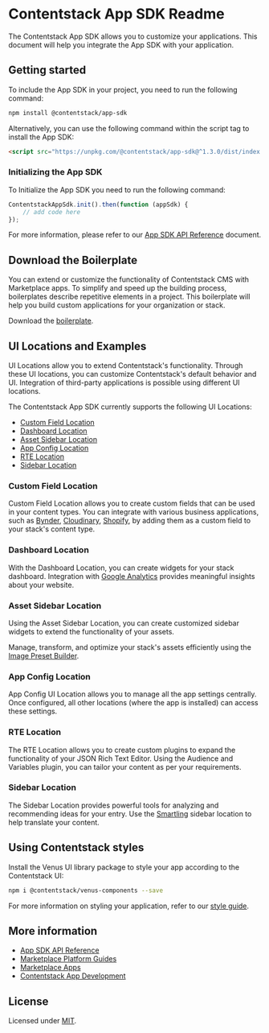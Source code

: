 # Contentstack App SDK Readme

The Contentstack App SDK allows you to customize your applications. This document will help you integrate the App SDK with your application.

## Getting started

To include the App SDK in your project, you need to run the following command:

```sh
npm install @contentstack/app-sdk
```

Alternatively, you can use the following command within the script tag to install the App SDK:

```html
<script src="https://unpkg.com/@contentstack/app-sdk@^1.3.0/dist/index.js"></script>
```

### Initializing the App SDK

To Initialize the App SDK you need to run the following command:

```js
ContentstackAppSdk.init().then(function (appSdk) {
    // add code here
});
```

For more information, please refer to our [App SDK API Reference](https://github.com/contentstack/app-sdk-docs#contentstack-app-sdk-api-reference) document.

## Download the Boilerplate

You can extend or customize the functionality of Contentstack CMS with Marketplace apps. To simplify and speed up the building process, boilerplates describe repetitive elements in a project. This boilerplate will help you build custom applications for your organization or stack.

Download the [boilerplate](https://assets.contentstack.io/v3/assets/blt23180bf2502c7444/blt2bccdd28a2d44d1b/62fcb522da3c526fe6314886/app-boilerplate.zip?disposition=download).

## UI Locations and Examples

UI Locations allow you to extend Contentstack's functionality. Through these UI locations, you can customize Contentstack's default behavior and UI. Integration of third-party applications is possible using different UI locations.

The Contentstack App SDK currently supports the following UI Locations:

-   [Custom Field Location](https://www.contentstack.com/docs/developers/developer-hub/custom-field-location)
-   [Dashboard Location](https://www.contentstack.com/docs/developers/developer-hub/dashboard-location)
-   [Asset Sidebar Location](https://www.contentstack.com/docs/developers/developer-hub/asset-sidebar-location)
-   [App Config Location](https://www.contentstack.com/docs/developers/developer-hub/app-config-location)
-   [RTE Location](https://www.contentstack.com/docs/developers/developer-hub/rte-location)
-   [Sidebar Location](https://www.contentstack.com/docs/developers/developer-hub/sidebar-location)

### Custom Field Location

Custom Field Location allows you to create custom fields that can be used in your content types. You can integrate with various business applications, such as [Bynder](https://www.contentstack.com/docs/developers/marketplace-apps/bynder), [Cloudinary](https://www.contentstack.com/docs/developers/marketplace-apps/cloudinary), [Shopify](https://www.contentstack.com/docs/developers/marketplace-apps/shopify), by adding them as a custom field to your stack's content type.

### Dashboard Location

With the Dashboard Location, you can create widgets for your stack dashboard. Integration with [Google Analytics](https://www.contentstack.com/docs/developers/marketplace-apps/google-analytics/) provides meaningful insights about your website.

### Asset Sidebar Location

Using the Asset Sidebar Location, you can create customized sidebar widgets to extend the functionality of your assets.

Manage, transform, and optimize your stack's assets efficiently using the [Image Preset Builder](https://www.contentstack.com/docs/developers/marketplace-apps/image-preset-builder).

### App Config Location

App Config UI Location allows you to manage all the app settings centrally. Once configured, all other locations (where the app is installed) can access these settings.

### RTE Location

The RTE Location allows you to create custom plugins to expand the functionality of your JSON Rich Text Editor. Using the Audience and Variables plugin, you can tailor your content as per your requirements.

### Sidebar Location

The Sidebar Location provides powerful tools for analyzing and recommending ideas for your entry. Use the [Smartling](https://help.smartling.com/hc/en-us/articles/4865477629083) sidebar location to help translate your content.

## Using Contentstack styles

Install the Venus UI library package to style your app according to the Contentstack UI:

```sh
npm i @contentstack/venus-components --save
```

For more information on styling your application, refer to our [style guide](https://www.contentstack.com/docs/developers/venus-component-library/).

## More information

-   [App SDK API Reference](https://github.com/contentstack/app-sdk-docs#readme)
-   [Marketplace Platform Guides](https://www.contentstack.com/docs/developers/marketplace-platform-guides/)
-   [Marketplace Apps](https://www.contentstack.com/docs/developers/marketplace-apps/)
-   [Contentstack App Development](https://www.contentstack.com/docs/developers/developer-hub/)

## License

Licensed under [MIT](https://opensource.org/licenses/MIT).
